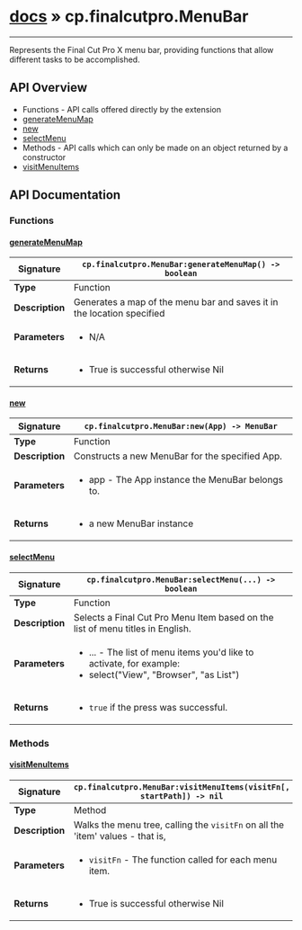 # [docs](index.md) » cp.finalcutpro.MenuBar
---

Represents the Final Cut Pro X menu bar, providing functions that allow different tasks to be accomplished.

## API Overview
* Functions - API calls offered directly by the extension
 * [generateMenuMap](#generateMenuMap)
 * [new](#new)
 * [selectMenu](#selectMenu)
* Methods - API calls which can only be made on an object returned by a constructor
 * [visitMenuItems](#visitMenuItems)

## API Documentation

### Functions

#### [generateMenuMap](#generateMenuMap)
| **Signature**                               | `cp.finalcutpro.MenuBar:generateMenuMap() -> boolean`                                                                    |
| --------------------------------------------|-------------------------------------------------------------------------------------|
| **Type**                                    | Function                                                                     |
| **Description**                             | Generates a map of the menu bar and saves it in the location specified                                                                     |
| **Parameters**                              | <ul><li>N/A</li></ul> |
| **Returns**                                 | <ul><li>True is successful otherwise Nil</li></ul>          |

#### [new](#new)
| **Signature**                               | `cp.finalcutpro.MenuBar:new(App) -> MenuBar`                                                                    |
| --------------------------------------------|-------------------------------------------------------------------------------------|
| **Type**                                    | Function                                                                     |
| **Description**                             | Constructs a new MenuBar for the specified App.                                                                     |
| **Parameters**                              | <ul><li>app - The App instance the MenuBar belongs to.</li></ul> |
| **Returns**                                 | <ul><li>a new MenuBar instance</li></ul>          |

#### [selectMenu](#selectMenu)
| **Signature**                               | `cp.finalcutpro.MenuBar:selectMenu(...) -> boolean`                                                                    |
| --------------------------------------------|-------------------------------------------------------------------------------------|
| **Type**                                    | Function                                                                     |
| **Description**                             | Selects a Final Cut Pro Menu Item based on the list of menu titles in English.                                                                     |
| **Parameters**                              | <ul><li>... - The list of menu items you'd like to activate, for example:</li><li>           select("View", "Browser", "as List")</li></ul> |
| **Returns**                                 | <ul><li>`true` if the press was successful.</li></ul>          |

### Methods

#### [visitMenuItems](#visitMenuItems)
| **Signature**                               | `cp.finalcutpro.MenuBar:visitMenuItems(visitFn[, startPath]) -> nil`                                                                    |
| --------------------------------------------|-------------------------------------------------------------------------------------|
| **Type**                                    | Method                                                                     |
| **Description**                             | Walks the menu tree, calling the `visitFn` on all the 'item' values - that is,                                                                     |
| **Parameters**                              | <ul><li>`visitFn`	- The function called for each menu item.</li></ul> |
| **Returns**                                 | <ul><li>True is successful otherwise Nil</li></ul>          |

